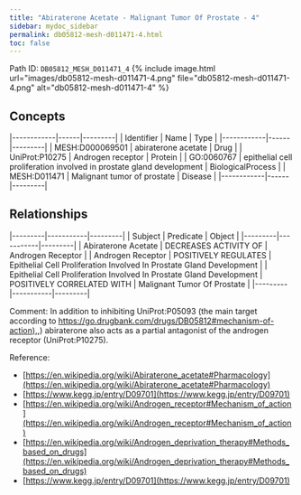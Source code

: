 ```yaml
---
title: "Abiraterone Acetate - Malignant Tumor Of Prostate - 4"
sidebar: mydoc_sidebar
permalink: db05812-mesh-d011471-4.html
toc: false 
---
```



Path ID: `DB05812_MESH_D011471_4`
{% include image.html url="images/db05812-mesh-d011471-4.png" file="db05812-mesh-d011471-4.png" alt="db05812-mesh-d011471-4" %}

## Concepts

|------------|------|---------|
| Identifier | Name | Type    |
|------------|------|---------|
| MESH:D000069501 | abiraterone acetate | Drug |
| UniProt:P10275 | Androgen receptor | Protein |
| GO:0060767 | epithelial cell proliferation involved in prostate gland development | BiologicalProcess |
| MESH:D011471 | Malignant tumor of prostate | Disease |
|------------|------|---------|

## Relationships

|---------|-----------|---------|
| Subject | Predicate | Object  |
|---------|-----------|---------|
| Abiraterone Acetate | DECREASES ACTIVITY OF | Androgen Receptor |
| Androgen Receptor | POSITIVELY REGULATES | Epithelial Cell Proliferation Involved In Prostate Gland Development |
| Epithelial Cell Proliferation Involved In Prostate Gland Development | POSITIVELY CORRELATED WITH | Malignant Tumor Of Prostate |
|---------|-----------|---------|

Comment: In addition to inhibiting UniProt:P05093 (the main target according to [https://go.drugbank.com/drugs/DB05812#mechanism-of-action),](https://go.drugbank.com/drugs/DB05812#mechanism-of-action),) abiraterone also acts as a partial antagonist of the androgen receptor (UniProt:P10275).

Reference: 
  - [https://en.wikipedia.org/wiki/Abiraterone_acetate#Pharmacology](https://en.wikipedia.org/wiki/Abiraterone_acetate#Pharmacology)
  - [https://www.kegg.jp/entry/D09701](https://www.kegg.jp/entry/D09701)
  - [https://en.wikipedia.org/wiki/Androgen_receptor#Mechanism_of_action](https://en.wikipedia.org/wiki/Androgen_receptor#Mechanism_of_action)
  - [https://en.wikipedia.org/wiki/Androgen_deprivation_therapy#Methods_based_on_drugs](https://en.wikipedia.org/wiki/Androgen_deprivation_therapy#Methods_based_on_drugs)
  - [https://www.kegg.jp/entry/D09701](https://www.kegg.jp/entry/D09701)
